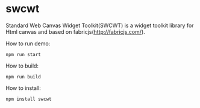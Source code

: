 # swcwt
Standard Web Canvas Widget Toolkit(SWCWT) is a widget toolkit library for Html canvas and based on fabricjs(http://fabricjs.com/).

How to run demo:

`npm run start`

How to build:

`npm run build`

How to install:

`npm install swcwt`

